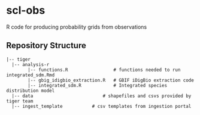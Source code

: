 # scl-obs
R code for producing probability grids from observations

## Repository Structure

	|-- tiger  
	  |-- analysis-r     	   
        	|-- functions.R                 # functions needed to run integrated_sdm.Rmd
       		|-- gbig_idigbio_extraction.R   # GBIF iDigBio extraction code
        	|-- integrated_sdm.R            # Integrated species distribution model    
	  |-- data                      	# shapefiles and csvs provided by tiger team
	  |-- ingest_template			# csv templates from ingestion portal
